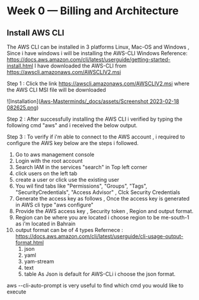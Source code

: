 # Week 0 — Billing and Architecture

## Install AWS CLI
The AWS CLI can be installed in 3 platforms Linux, Mac-OS and Windows , Since i have windows i will be installing the AWS-CLI Windows 
Reference: https://docs.aws.amazon.com/cli/latest/userguide/getting-started-install.html
I have downloaded the AWS-CLI from https://awscli.amazonaws.com/AWSCLIV2.msi 

Step 1 : Click the link https://awscli.amazonaws.com/AWSCLIV2.msi where the AWS CLI MSI file will be downloaded
 
 ![Installation]([Aws-Masterminds/_docs/assets/Screenshot 2023-02-18 082625.png](https://github.com/rafeeqahamed/Aws-Masterminds/blob/main/_docs/assets/Screenshot%202023-02-18%20082625.png))

Step 2 : After successfully installing the AWS CLI i verified by typing the following cmd "aws" and i received the below output.

Step 3 : To verify if i'm able to connect to the AWS account , i required to configure the AWS key below are the steps i followed. 

  1. Go to aws management console 
  2. Login with the root account 
  3. Search IAM in the services "search" in Top left corner 
  4. click users on the left tab 
  5. create a user or click use the existing user 
  6. You wil find tabs like "Permissions", "Groups", "Tags", "SecurityCredentials", "Access Advisor" , Clck Security Credentials 
  7. Generate the access key as follows , Once the access key is generated in AWS cli type "aws configure" 
  8. Provide the AWS access key , Security token , Region and output format. 
  9. Region can be where you are located i choose region to be me-south-1 as i'm located in Bahrain 
  10. output format can be of 4 types Refernece : https://docs.aws.amazon.com/cli/latest/userguide/cli-usage-output-format.html
       1. json 
       2. yaml
       3. yam-stream
       4. text 
       5. table 
As Json is default for AWS-CLi i choose the json format.

aws --cli-auto-prompt is very useful to find which cmd you would like to execute 

